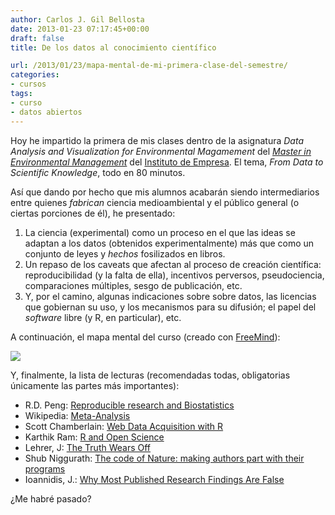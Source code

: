 ```yaml
---
author: Carlos J. Gil Bellosta
date: 2013-01-23 07:17:45+00:00
draft: false
title: De los datos al conocimiento científico

url: /2013/01/23/mapa-mental-de-mi-primera-clase-del-semestre/
categories:
- cursos
tags:
- curso
- datos abiertos
---
```


Hoy he impartido la primera de mis clases dentro de la asignatura _Data Analysis and Visualization for Environmental Magamement_ del [_Master in Environmental Management_](http://mem.blogs.ie.edu/) del [Instituto de Empresa](http://www.ie.edu/). El tema, _From Data to Scientific Knowledge_, todo en 80 minutos.

Así que dando por hecho que mis alumnos acabarán siendo intermediarios entre quienes _fabrican_ ciencia medioambiental y el público general (o ciertas porciones de él), he presentado:

1. La ciencia (experimental) como un proceso en el que las ideas se adaptan a los datos (obtenidos experimentalmente) más que como un conjunto de leyes y _hechos_ fosilizados en libros.
2. Un repaso de los caveats que afectan al proceso de creación científica: reproducibilidad (y la falta de ella), incentivos perversos, pseudociencia, comparaciones múltiples, sesgo de publicación, etc.
3. Y, por el camino, algunas indicaciones sobre sobre datos, las licencias que gobiernan su uso, y los mecanismos para su difusión; el papel del _software_ libre (y R, en particular), etc.


A continuación, el mapa mental del curso (creado con [FreeMind](http://freemind.sourceforge.net/wiki/index.php/Main_Page)):

[![](/wp-uploads/2013/01/sesion04.png#center)
](/wp-uploads/2013/01/sesion04.png#center)

Y, finalmente, la lista de lecturas (recomendadas todas, obligatorias únicamente las partes más importantes):

* R.D. Peng: [Reproducible research and Biostatistics](http://biostatistics.oxfordjournals.org/content/10/3/405.full)
* Wikipedia: [Meta-Analysis](http://en.wikipedia.org/wiki/Meta-analysis)
* Scott Chamberlain: [Web Data Acquisition with R](http://www.slideshare.net/schamber/web-data-from-r)
* Karthik Ram: [R and Open Science](http://inundata.org/R_talks/BARUG/)
* Lehrer, J: [The Truth Wears Off](http://www.newyorker.com/reporting/2010/12/13/101213fa_fact_lehrer)
* Shub Niggurath: [The code of Nature: making authors part with their programs](http://wattsupwiththat.com/2011/02/26/the-code-of-nature-making-authors-part-with-their-programs/)
* Ioannidis, J.: [Why Most Published Research Findings Are False](http://www.ncbi.nlm.nih.gov/pmc/articles/PMC1182327/)

¿Me habré pasado?
